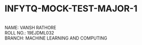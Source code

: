 # INFYTQ-MOCK-TEST-MAJOR-1

<br/>NAME: VANSH RATHORE    <br/>ROLL NO.: 19EJDML032
<br/>BRANCH: MACHINE LEARNING AND COMPUTING 
